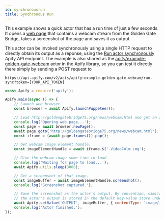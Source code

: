 ```yaml
---
id: synchronousrun
title: Synchronous Run
---
```


This example shows a quick actor that has a run time of just a few seconds.
It opens a <a href="http://goldengatebridge75.org/news/webcam.html" target="_blank">web page</a>
that contains a webcam stream from the Golden Gate Bridge, takes a screenshot of the page and saves it as output.

This actor
can be invoked synchronously using a single HTTP request to directly obtain its output as a reponse, using the
<a href="https://www.apify.com/docs/api/v2#/reference/actors/run-actor-synchronously/without-input" target="_blank">Run actor synchronously</a>
Apify API endpoint. The example is also shared as the
<a href="https://www.apify.com/apify/example-golden-gate-webcam" target="_blank">apify/example-golden-gate-webcam</a>
actor in the Apify library, so you can test it directly there simply by sending a POST request to
```http
https://api.apify.com/v2/acts/apify~example-golden-gate-webcam/run-sync?token=[YOUR_API_TOKEN]
```
```javascript
const Apify = require('apify');

Apify.main(async () => {
    // Launch web browser.
    const browser = await Apify.launchPuppeteer();

    // Load http://goldengatebridge75.org/news/webcam.html and get an IFRAME with the webcam stream
    console.log('Opening web page...');
    const page = await browser.newPage();
    await page.goto('http://goldengatebridge75.org/news/webcam.html');
    const iframe = (await page.frames()).pop();

    // Get webcam image element handle.
    const imageElementHandle = await iframe.$('.VideoColm img');

    // Give the webcam image some time to load.
    console.log('Waiting for page to load...');
    await Apify.utils.sleep(3000);

    // Get a screenshot of that image.
    const imageBuffer = await imageElementHandle.screenshot();
    console.log('Screenshot captured.');

    // Save the screenshot as the actor's output. By convention, similarly to "INPUT",
    // the actor's output is stored in the default key-value store under the "OUTPUT" key.
    await Apify.setValue('OUTPUT', imageBuffer, { contentType: 'image/jpeg' });
    console.log('Actor finished.');
});
```